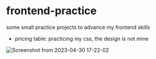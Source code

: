 # frontend-practice
some small practice projects to advance my frontend skills


- pricing table: practicing my css, the design is not mine

![Screenshot from 2023-04-30 17-22-02](https://user-images.githubusercontent.com/121321765/235358194-f5994fcf-3bc8-4268-9334-0576a6a32d40.png)
